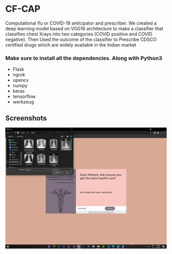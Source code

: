 # CF-CAP
Computational flu or COVID-19 anticipator and prescriber. We created a deep learning model based on VGG16 architecture to make a classifier that classifies chest Xrays into two categories (COVID positive and COVID negative). Then Used the outcome of the classifier to Prescribe CDSCO certified drugs which are widely available in the Indian market

### Make sure to install all the dependencies. Along with Python3 

- Flask
- ngrok
- opencv
- numpy
- keras
- tensorflow
- werkzeug

## Screenshots


![](/static/img/site%20(1).png)




